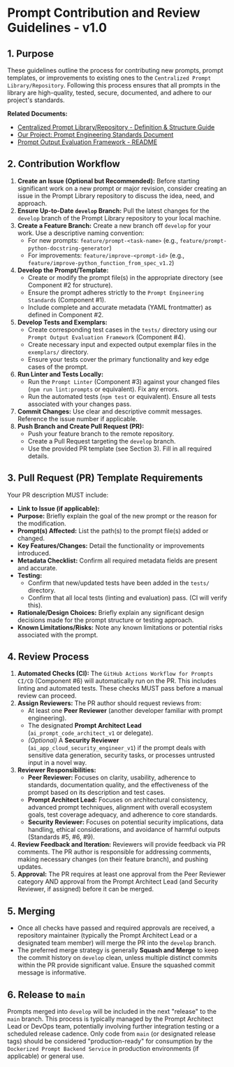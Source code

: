 # Prompt Contribution and Review Guidelines - v1.0

## 1. Purpose

These guidelines outline the process for contributing new prompts, prompt templates, or improvements to existing ones to the `Centralized Prompt Library/Repository`. Following this process ensures that all prompts in the library are high-quality, tested, secure, documented, and adhere to our project's standards.

**Related Documents:**
*   [Centralized Prompt Library/Repository - Definition & Structure Guide](link_to_component_2.md)
*   [Our Project: Prompt Engineering Standards Document](link_to_component_1.md)
*   [Prompt Output Evaluation Framework - README](link_to_component_4_readme.md)

## 2. Contribution Workflow

1.  **Create an Issue (Optional but Recommended):** Before starting significant work on a new prompt or major revision, consider creating an issue in the Prompt Library repository to discuss the idea, need, and approach.
2.  **Ensure Up-to-Date `develop` Branch:** Pull the latest changes for the `develop` branch of the Prompt Library repository to your local machine.
3.  **Create a Feature Branch:** Create a new branch off `develop` for your work. Use a descriptive naming convention:
    *   For new prompts: `feature/prompt-<task-name>` (e.g., `feature/prompt-python-docstring-generator`)
    *   For improvements: `feature/improve-<prompt-id>` (e.g., `feature/improve-python_function_from_spec_v1.2`)
4.  **Develop the Prompt/Template:**
    *   Create or modify the prompt file(s) in the appropriate directory (see Component #2 for structure).
    *   Ensure the prompt adheres strictly to the `Prompt Engineering Standards` (Component #1).
    *   Include complete and accurate metadata (YAML frontmatter) as defined in Component #2.
5.  **Develop Tests and Exemplars:**
    *   Create corresponding test cases in the `tests/` directory using our `Prompt Output Evaluation Framework` (Component #4).
    *   Create necessary input and expected output exemplar files in the `exemplars/` directory.
    *   Ensure your tests cover the primary functionality and key edge cases of the prompt.
6.  **Run Linter and Tests Locally:**
    *   Run the `Prompt Linter` (Component #3) against your changed files (`npm run lint:prompts` or equivalent). Fix any errors.
    *   Run the automated tests (`npm test` or equivalent). Ensure all tests associated with your changes pass.
7.  **Commit Changes:** Use clear and descriptive commit messages. Reference the issue number if applicable.
8.  **Push Branch and Create Pull Request (PR):**
    *   Push your feature branch to the remote repository.
    *   Create a Pull Request targeting the `develop` branch.
    *   Use the provided PR template (see Section 3). Fill in all required details.

## 3. Pull Request (PR) Template Requirements

Your PR description MUST include:

*   **Link to Issue (if applicable):**
*   **Purpose:** Briefly explain the goal of the new prompt or the reason for the modification.
*   **Prompt(s) Affected:** List the path(s) to the prompt file(s) added or changed.
*   **Key Features/Changes:** Detail the functionality or improvements introduced.
*   **Metadata Checklist:** Confirm all required metadata fields are present and accurate.
*   **Testing:**
    *   Confirm that new/updated tests have been added in the `tests/` directory.
    *   Confirm that all local tests (linting and evaluation) pass. (CI will verify this).
*   **Rationale/Design Choices:** Briefly explain any significant design decisions made for the prompt structure or testing approach.
*   **Known Limitations/Risks:** Note any known limitations or potential risks associated with the prompt.

## 4. Review Process

1.  **Automated Checks (CI):** The `GitHub Actions Workflow for Prompts CI/CD` (Component #6) will automatically run on the PR. This includes linting and automated tests. These checks MUST pass before a manual review can proceed.
2.  **Assign Reviewers:** The PR author should request reviews from:
    *   At least one **Peer Reviewer** (another developer familiar with prompt engineering).
    *   The designated **Prompt Architect Lead** (`ai_prompt_code_architect_v1` or delegate).
    *   *(Optional)* A **Security Reviewer** (`ai_app_cloud_security_engineer_v1`) if the prompt deals with sensitive data generation, security tasks, or processes untrusted input in a novel way.
3.  **Reviewer Responsibilities:**
    *   **Peer Reviewer:** Focuses on clarity, usability, adherence to standards, documentation quality, and the effectiveness of the prompt based on its description and test cases.
    *   **Prompt Architect Lead:** Focuses on architectural consistency, advanced prompt techniques, alignment with overall ecosystem goals, test coverage adequacy, and adherence to core standards.
    *   **Security Reviewer:** Focuses on potential security implications, data handling, ethical considerations, and avoidance of harmful outputs (Standards #5, #6, #9).
4.  **Review Feedback and Iteration:** Reviewers will provide feedback via PR comments. The PR author is responsible for addressing comments, making necessary changes (on their feature branch), and pushing updates.
5.  **Approval:** The PR requires at least one approval from the Peer Reviewer category AND approval from the Prompt Architect Lead (and Security Reviewer, if assigned) before it can be merged.

## 5. Merging

*   Once all checks have passed and required approvals are received, a repository maintainer (typically the Prompt Architect Lead or a designated team member) will merge the PR into the `develop` branch.
*   The preferred merge strategy is generally **Squash and Merge** to keep the commit history on `develop` clean, unless multiple distinct commits within the PR provide significant value. Ensure the squashed commit message is informative.

## 6. Release to `main`

Prompts merged into `develop` will be included in the next "release" to the `main` branch. This process is typically managed by the Prompt Architect Lead or DevOps team, potentially involving further integration testing or a scheduled release cadence. Only code from `main` (or designated release tags) should be considered "production-ready" for consumption by the `Dockerized Prompt Backend Service` in production environments (if applicable) or general use.
